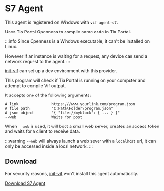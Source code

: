 ﻿<script setup>
import {VaButton} from "vuestic-ui"
</script>
# S7 Agent

This agent is registered on Windows with `vif-agent-s7`.

Uses Tia Portal Openness to compile some code in Tia Portal.

:::info
Since Openness is a Windows executable, it can't be installed on Linux.

However if an instance is waiting for a request, any device can send a network request to the agent.
:::

[init-vif](/en/install/install) can set up a dev environment with this provider.

This program will check if Tia Portal is running on your computer and attempt to compile Vif output.

It accepts one of the following arguments:

```
A link               https:///www.yourlink.com/program.json
A file path          "C:Path\Folder\program.json"
A json object        "{ "file://myblock": { ... } }"
--web                Waits for post
```

When `--web` is used, it will boot a small web server, creates an access token and waits for a client to receive data.

:::warning
`--web` will always launch a web sever with a `localhost` url, it can only be accessed inside a local network.
:::

## Download

For security reasons, [init-vif](/en/install/install) won't install this agent automatically.

<a href="/agent-s7.zip"><VaButton>Download S7 Agent</VaButton></a>
